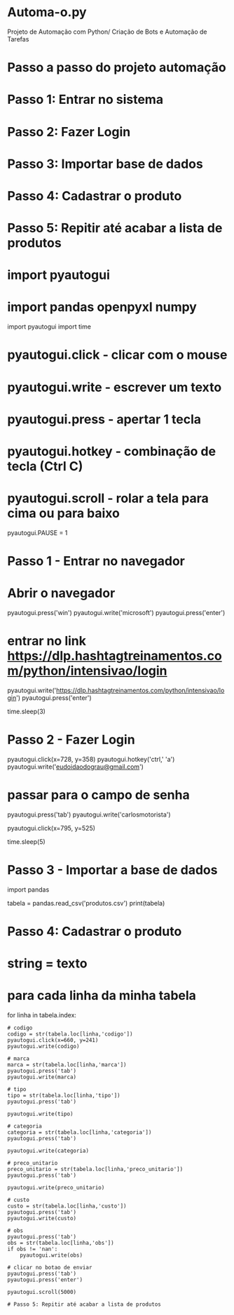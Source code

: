 # Automa-o.py
Projeto de Automação com Python/ Criação de Bots e Automação de Tarefas

# Passo a passo do projeto automação
# Passo 1: Entrar no sistema
# Passo 2: Fazer Login
# Passo 3: Importar base de dados 
# Passo 4: Cadastrar o produto
# Passo 5: Repitir até acabar a lista de produtos

# import pyautogui
# import pandas openpyxl numpy


import pyautogui
import time
# pyautogui.click - clicar com o mouse
# pyautogui.write - escrever um texto
# pyautogui.press - apertar 1 tecla
# pyautogui.hotkey - combinação de tecla (Ctrl C)
# pyautogui.scroll - rolar a tela para cima ou para baixo

pyautogui.PAUSE = 1

# Passo 1 - Entrar no navegador 
# Abrir o navegador 
pyautogui.press('win')
pyautogui.write('microsoft')
pyautogui.press('enter')

# entrar no link https://dlp.hashtagtreinamentos.com/python/intensivao/login
pyautogui.write('https://dlp.hashtagtreinamentos.com/python/intensivao/login')
pyautogui.press('enter')

time.sleep(3)

# Passo 2 - Fazer Login
pyautogui.click(x=728, y=358)
pyautogui.hotkey('ctrl,' 'a')
pyautogui.write('eudoidaodograu@gmail.com')

# passar para o campo de senha 
pyautogui.press('tab')
pyautogui.write('carlosmotorista')

pyautogui.click(x=795, y=525)

time.sleep(5)

# Passo 3 - Importar a base de dados 
import pandas

tabela = pandas.read_csv('produtos.csv')
print(tabela)

# Passo 4: Cadastrar o produto
# string = texto
# para cada linha da minha tabela
for linha in tabela.index:

    # codigo
    codigo = str(tabela.loc[linha,'codigo'])
    pyautogui.click(x=660, y=241)
    pyautogui.write(codigo)

    # marca
    marca = str(tabela.loc[linha,'marca'])
    pyautogui.press('tab')
    pyautogui.write(marca)

    # tipo
    tipo = str(tabela.loc[linha,'tipo'])
    pyautogui.press('tab')
    
    pyautogui.write(tipo)

    # categoria
    categoria = str(tabela.loc[linha,'categoria'])
    pyautogui.press('tab')
    
    pyautogui.write(categoria)

    # preco_unitario
    preco_unitario = str(tabela.loc[linha,'preco_unitario'])
    pyautogui.press('tab')
    
    pyautogui.write(preco_unitario)

    # custo
    custo = str(tabela.loc[linha,'custo'])
    pyautogui.press('tab')
    pyautogui.write(custo)

    # obs
    pyautogui.press('tab')
    obs = str(tabela.loc[linha,'obs'])
    if obs != 'nan':
        pyautogui.write(obs)
    
    # clicar no botao de enviar
    pyautogui.press('tab')
    pyautogui.press('enter')

    pyautogui.scroll(5000)

    # Passo 5: Repitir até acabar a lista de produtos
